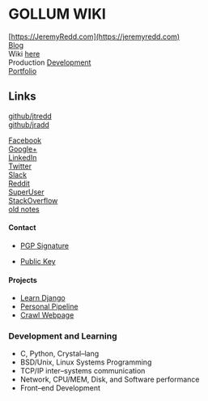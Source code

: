 # GOLLUM WIKI

[https://JeremyRedd.com](https://jeremyredd.com)  
[Blog](https://blog.jeremyredd.com)  
Wiki [here](https://wiki.jeremyredd.com)  
Production [Development](https://demo.jeremyredd.com)  
[Portfolio](https://jeremyredd.com/portfolio)  

## Links  
[github/jtredd](https://github.com/jtredd)  
[github/jradd](https://github.com/jradd)

[Facebook](https://facebook.com/jeremytredd)  
[Google+](https://plus.google.com/JeremyRedd+)  
[LinkedIn](https://linkedin.com/in/jeremytredd)  
[Twitter](https://twitter.com/jeremytredd)  
[Slack](https://jredd.slack.com)  
[Reddit](https://www.reddit.com/user/jradd)  
[SuperUser](https://superuser.com/users/87239/jredd)  
[StackOverflow](https://stackoverflow.com/users/2789486/jredd)  
[old notes](https://github.com/jradd/wiki-notes)


#### Contact  

* [PGP Signature](https://jeremyredd.com/jredd_pgp_sig)  

* [Public Key](https://jeremyredd.com/jredd_key.pub)  

#### Projects  
* [Learn Django](https://demo.jeremyredd.com)  
* [Personal Pipeline](https://github.com/jtredd/jeremyredd.com)  
* [Crawl Webpage](https://github.com/jtredd/walk)  

### Development and Learning  

- C, Python, Crystal–lang
- BSD/Unix, Linux Systems Programming
- TCP/IP inter–systems communication
- Network, CPU/MEM, Disk, and Software performance
- Front–end Development  
